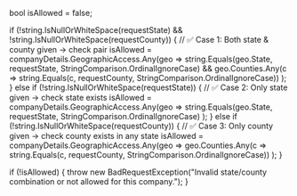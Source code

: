 bool isAllowed = false;

if (!string.IsNullOrWhiteSpace(requestState) && !string.IsNullOrWhiteSpace(requestCounty))
{
    // ✅ Case 1: Both state & county given → check pair
    isAllowed = companyDetails.GeographicAccess.Any(geo =>
        string.Equals(geo.State, requestState, StringComparison.OrdinalIgnoreCase) &&
        geo.Counties.Any(c => string.Equals(c, requestCounty, StringComparison.OrdinalIgnoreCase))
    );
}
else if (!string.IsNullOrWhiteSpace(requestState))
{
    // ✅ Case 2: Only state given → check state exists
    isAllowed = companyDetails.GeographicAccess.Any(geo =>
        string.Equals(geo.State, requestState, StringComparison.OrdinalIgnoreCase)
    );
}
else if (!string.IsNullOrWhiteSpace(requestCounty))
{
    // ✅ Case 3: Only county given → check county exists in any state
    isAllowed = companyDetails.GeographicAccess.Any(geo =>
        geo.Counties.Any(c => string.Equals(c, requestCounty, StringComparison.OrdinalIgnoreCase))
    );
}

if (!isAllowed)
{
    throw new BadRequestException("Invalid state/county combination or not allowed for this company.");
}
